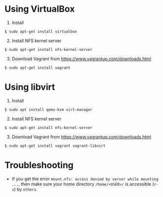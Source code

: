 # Using VirtualBox

1. Install
```
$ sudo apt-get install virtualbox
```

2. Install NFS kernel server
```
$ sudo apt-get install nfs-kernel-server
```

3. Download Vagrant from https://www.vagrantup.com/downloads.html
```
$ sudo apt-get install vagrant
```

# Using libvirt

1. Install
```
$ sudo apt install qemu-kvm virt-manager
```

2. Install NFS kernel server
```
$ sudo apt-get install nfs-kernel-server
```

3. Download Vagrant from https://www.vagrantup.com/downloads.html
```
$ sudo apt-get install vagrant vagrant-libvirt
```

# Troubleshooting

- If you get the error `mount.nfs: access denied by server while mounting ...`,
  then make sure your home directory `/home/<USER>/` is accessible (`r-x`)
  by `others`.
